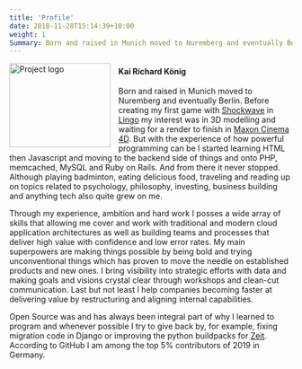 ```yaml
---
title: 'Profile'
date: 2018-11-28T15:14:39+10:00
weight: 1
Summary: Born and raised in Munich moved to Nuremberg and eventually Berlin. Before creating my first game with Shockwave in Lingo my interest was in 3D modelling and waiting for a render to finish in Maxon Cinema 4D. But with the experience of how powerful programming can be I started learning HTML then Javascript and moving to the backend side of things and onto PHP, memcached, MySQL and Ruby on Rails. And from there it never stopped.
---
```


<img src="/images/head2.jpg" alt="Project logo" height="150" width="180" style="float:left; padding: 0em 1em 0 0"></a>

#### Kai Richard König
Born and raised in Munich moved to Nuremberg and eventually Berlin. Before creating my first game with [Shockwave](https://en.wikipedia.org/wiki/Adobe_Shockwave_Player) in [Lingo](https://en.wikipedia.org/wiki/Lingo_(programming_language)) my interest was in 3D modelling and waiting for a render to finish in [Maxon Cinema 4D](https://en.wikipedia.org/wiki/Cinema_4D). But with the experience of how powerful programming can be I started learning HTML then Javascript and moving to the backend side of things and onto PHP, memcached, MySQL and Ruby on Rails. And from there it never stopped. Although playing badminton, eating delicious food, traveling and reading up on topics related to psychology, philosophy, investing, business building and anything tech also quite grew on me.

Through my experience, ambition and hard work I posses a wide array of skills that allowing me cover and work with traditional and modern cloud application architectures as well as building teams and processes that deliver high value with confidence and low error rates. My main superpowers are making things possible by being bold and trying unconventional things which has proven to move the needle on established products and new ones. I bring visibility into strategic efforts with data and making goals and visions crystal clear through workshops and clean-cut communication. Last but not least I help companies becoming faster at delivering value by restructuring and aligning internal capabilities.

Open Source was and has always been integral part of why I learned to program and whenever possible I try to give back by, for example, fixing migration code in Django or improving the python buildpacks for [Zeit](https://github.com/zeit/). According to GitHub I am among the top 5% contributors of 2019 in Germany.

